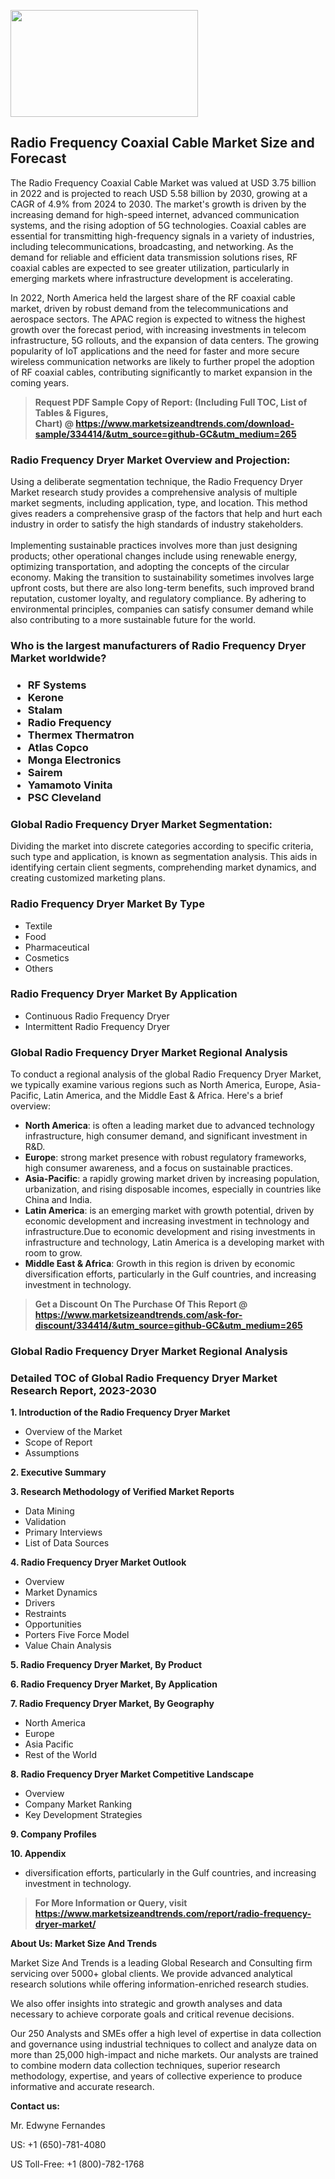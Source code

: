 <p><img class="alignnone size-medium wp-image-20088" src="https://ffe5etoiles.com/wp-content/uploads/2024/12/MST1-300x171.png" alt="" width="300" height="171" /></p><h2>Radio Frequency Coaxial Cable Market Size and Forecast</h2><p>The Radio Frequency Coaxial Cable Market was valued at USD 3.75 billion in 2022 and is projected to reach USD 5.58 billion by 2030, growing at a CAGR of 4.9% from 2024 to 2030. The market's growth is driven by the increasing demand for high-speed internet, advanced communication systems, and the rising adoption of 5G technologies. Coaxial cables are essential for transmitting high-frequency signals in a variety of industries, including telecommunications, broadcasting, and networking. As the demand for reliable and efficient data transmission solutions rises, RF coaxial cables are expected to see greater utilization, particularly in emerging markets where infrastructure development is accelerating.</p><p>In 2022, North America held the largest share of the RF coaxial cable market, driven by robust demand from the telecommunications and aerospace sectors. The APAC region is expected to witness the highest growth over the forecast period, with increasing investments in telecom infrastructure, 5G rollouts, and the expansion of data centers. The growing popularity of IoT applications and the need for faster and more secure wireless communication networks are likely to further propel the adoption of RF coaxial cables, contributing significantly to market expansion in the coming years.</p></p><blockquote id="" class=""><strong>Request PDF Sample Copy of Report: (Including Full TOC, List of Tables &amp; Figures, Chart)&nbsp;@&nbsp;<strong><a href="https://www.marketsizeandtrends.com/download-sample/334414/&utm_source=github-GC&utm_medium=265" target="_blank">https://www.marketsizeandtrends.com/download-sample/334414/&utm_source=github-GC&utm_medium=265</a></strong></strong></blockquote><h3 id="" class="">Radio Frequency Dryer Market&nbsp;Overview and Projection:</h3><p id="" class="">Using a deliberate segmentation technique, the Radio Frequency Dryer Market research study provides a comprehensive analysis of multiple market segments, including application, type, and location. This method gives readers a comprehensive grasp of the factors that help and hurt each industry in order to satisfy the high standards of industry stakeholders. <br /> <br />Implementing sustainable practices involves more than just designing products; other operational changes include using renewable energy, optimizing transportation, and adopting the concepts of the circular economy. Making the transition to sustainability sometimes involves large upfront costs, but there are also long-term benefits, such improved brand reputation, customer loyalty, and regulatory compliance. By adhering to environmental principles, companies can satisfy consumer demand while also contributing to a more sustainable future for the world.</p><h3 id="" class="">Who is the largest manufacturers of&nbsp;Radio Frequency Dryer Market worldwide?</h3><h3 class=""><p><ul><li>RF Systems </li><li> Kerone </li><li> Stalam </li><li> Radio Frequency </li><li> Thermex Thermatron </li><li> Atlas Copco </li><li> Monga Electronics </li><li> Sairem </li><li> Yamamoto Vinita </li><li> PSC Cleveland</li></ul></p></h3><h3 id="" class="">Global&nbsp;Radio Frequency Dryer Market Segmentation:</h3><p id="" class="">Dividing the market into discrete categories according to specific criteria, such type and application, is known as segmentation analysis. This aids in identifying certain client segments, comprehending market dynamics, and creating customized marketing plans.</p><h3 id="" class="">Radio Frequency Dryer Market&nbsp;By Type</h3><p><p><ul><li>Textile</li><li> Food</li><li> Pharmaceutical</li><li> Cosmetics</li><li> Others</p></li></ul></p></p><h3 id="" class="">Radio Frequency Dryer Market&nbsp;By Application</h3><p class=""><p><ul><li>Continuous Radio Frequency Dryer</li><li> Intermittent Radio Frequency Dryer</li></ul></p></p><h3 id="" class="">Global Radio Frequency Dryer Market Regional Analysis</h3><p id="" class="">To conduct a regional analysis of the global Radio Frequency Dryer Market, we typically examine various regions such as North America, Europe, Asia-Pacific, Latin America, and the Middle East &amp; Africa. Here's a brief overview:</p><ul><li><strong>North America</strong>: is often a leading market due to advanced technology infrastructure, high consumer demand, and significant investment in R&amp;D.</li><li><strong>Europe</strong>: strong market presence with robust regulatory frameworks, high consumer awareness, and a focus on sustainable practices.</li><li><strong>Asia-Pacific</strong>: a rapidly growing market driven by increasing population, urbanization, and rising disposable incomes, especially in countries like China and India.</li><li><strong>Latin America</strong>: is an emerging market with growth potential, driven by economic development and increasing investment in technology and infrastructure.Due to economic development and rising investments in infrastructure and technology, Latin America is a developing market with room to grow.</li><li><strong>Middle East &amp; Africa</strong>: Growth in this region is driven by economic diversification efforts, particularly in the Gulf countries, and increasing investment in technology.</li></ul><blockquote id="" class=""><strong>Get a Discount On The Purchase Of This Report @ <strong><a href="https://www.marketsizeandtrends.com/ask-for-discount/334414/&utm_source=github-GC&utm_medium=265" target="_blank">https://www.marketsizeandtrends.com/ask-for-discount/334414/&utm_source=github-GC&utm_medium=265</a></strong></strong></blockquote><h3 id="" class="">Global Radio Frequency Dryer Market Regional Analysis</h3><h3 id="" class="">Detailed TOC of Global Radio Frequency Dryer Market Research Report, 2023-2030</h3><p id="" class=""><strong>1. Introduction of the Radio Frequency Dryer Market</strong></p><ul><li>Overview of the Market</li><li>Scope of Report</li><li>Assumptions</li></ul><p id="" class=""><strong>2. Executive Summary</strong></p><p id="" class=""><strong>3. Research Methodology of Verified Market Reports</strong></p><ul><li>Data Mining</li><li>Validation</li><li>Primary Interviews</li><li>List of Data Sources</li></ul><p id="" class=""><strong>4. Radio Frequency Dryer Market Outlook</strong></p><ul><li>Overview</li><li>Market Dynamics</li><li>Drivers</li><li>Restraints</li><li>Opportunities</li><li>Porters Five Force Model</li><li>Value Chain Analysis</li></ul><p id="" class=""><strong>5. Radio Frequency Dryer Market, By Product</strong></p><p id="" class=""><strong>6. Radio Frequency Dryer Market, By Application</strong></p><p id="" class=""><strong>7. Radio Frequency Dryer Market, By Geography</strong></p><ul><li>North America</li><li>Europe</li><li>Asia Pacific</li><li>Rest of the World</li></ul><p id="" class=""><strong>8. Radio Frequency Dryer Market Competitive Landscape</strong></p><ul><li>Overview</li><li>Company Market Ranking</li><li>Key Development Strategies</li></ul><p id="" class=""><strong>9. Company Profiles</strong></p><p id="" class=""><strong>10. Appendix</strong></p><ul><li>diversification efforts, particularly in the Gulf countries, and increasing investment in technology.</li></ul><blockquote id="" class=""><strong>For More Information or Query, visit <strong><strong><a href="https://www.marketsizeandtrends.com/report/radio-frequency-dryer-market/" target="_blank">https://www.marketsizeandtrends.com/report/radio-frequency-dryer-market/</a></strong></strong></strong></blockquote><p id="" class=""><strong>About Us: Market Size And Trends</strong></p><p id="" class="">Market Size And Trends is a leading Global Research and Consulting firm servicing over 5000+ global clients. We provide advanced analytical research solutions while offering information-enriched research studies.</p><p id="" class="">We also offer insights into strategic and growth analyses and data necessary to achieve corporate goals and critical revenue decisions.</p><p id="" class="">Our 250 Analysts and SMEs offer a high level of expertise in data collection and governance using industrial techniques to collect and analyze data on more than 25,000 high-impact and niche markets. Our analysts are trained to combine modern data collection techniques, superior research methodology, expertise, and years of collective experience to produce informative and accurate research.</p><p id="" class=""><strong>Contact us:</strong></p><p id="" class="">Mr. Edwyne Fernandes</p><p id="" class="">US: +1 (650)-781-4080</p><p id="" class="">US Toll-Free: +1 (800)-782-1768</p>
